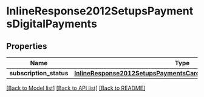 # InlineResponse2012SetupsPaymentsDigitalPayments

## Properties
Name | Type | Description | Notes
------------ | ------------- | ------------- | -------------
**subscription_status** | [**InlineResponse2012SetupsPaymentsCardProcessingSubscriptionStatus**](InlineResponse2012SetupsPaymentsCardProcessingSubscriptionStatus.md) |  | [optional] 

[[Back to Model list]](../README.md#documentation-for-models) [[Back to API list]](../README.md#documentation-for-api-endpoints) [[Back to README]](../README.md)


